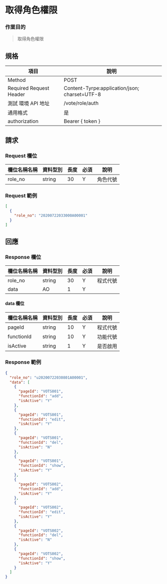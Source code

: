 # 取得角色權限

### 作業目的

> 取得角色權限

## 規格

| 項目                    | 說明                                          |
| ----------------------- | --------------------------------------------- |
| Method                  | POST                                          |
| Required Request Header | Content-Tyrpe:application/json; charset=UTF-8 |
| 測試 環境 API 地址      | /vote/role/auth                               |
| 通用格式                | 是                                            |
| authorization           | Bearer { token }                             |

## 請求

### Request 欄位

| 欄位名稱名稱 | 資料型別 | 長度 | 必須 | 說明     |
| ------------ | -------- | ---- | ---- | -------- |
| role_no      | string   | 30   | Y    | 角色代號 |

### Request 範例

```json
[
  {
    "role_no": "20200722033000A00001"
  }
]
```

## 回應

### Response 欄位

| 欄位名稱名稱 | 資料型別 | 長度 | 必須 | 說明     |
| ------------ | -------- | ---- | ---- | -------- |
| role_no      | string   | 30   | Y    | 程式代號 |
| data         | AO       | 1    | Y    |          |

#### data 欄位

| 欄位名稱名稱 | 資料型別 | 長度 | 必須 | 說明     |
| ------------ | -------- | ---- | ---- | -------- |
| pageId       | string   | 10   | Y    | 程式代號 |
| functionId   | string   | 10   | Y    | 功能代號 |
| isActive     | string   | 1    | Y    | 是否啟用 |

### Response 範例

```json
{
  "role_no": "u20200722030801A00001",
  "data": [
    {
      "pageId": "VOTS001",
      "functionId": "add",
      "isActive": "Y"
    },
    {
      "pageId": "VOTS001",
      "functionId": "edit",
      "isActive": "Y"
    },
    {
      "pageId": "VOTS001",
      "functionId": "del",
      "isActive": "N"
    },
    {
      "pageId": "VOTS001",
      "functionId": "show",
      "isActive": "Y"
    },
    {
      "pageId": "VOTS002",
      "functionId": "add",
      "isActive": "Y"
    },
    {
      "pageId": "VOTS002",
      "functionId": "edit",
      "isActive": "Y"
    },
    {
      "pageId": "VOTS002",
      "functionId": "del",
      "isActive": "N"
    },
    {
      "pageId": "VOTS002",
      "functionId": "show",
      "isActive": "Y"
    }
  ]
}
```
